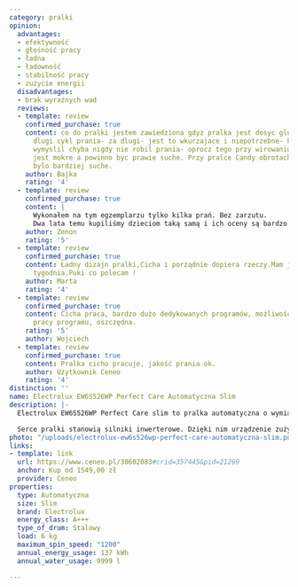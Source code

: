 ```yaml
---
category: pralki
opinion:
  advantages:
  - efektywność
  - głośność pracy
  - ładna
  - ładowność
  - stabilność pracy
  - zużycie energii
  disadvantages:
  - brak wyraźnych wad
  reviews:
  - template: review
    confirmed_purchase: true
    content: co do pralki jestem zawiedziona gdyz pralka jest dosyc glosna i bardzo
      dlugi cykl prania- za dlugi- jest to wkurzajace i niepotrzebne- ktoś kto to
      wymyslil chyba nigdy nie robil prania- oprocz tego przy wirowaniu 1200 pranie
      jest mokre a powinno byc prawie suche. Przy pralce Candy obrotach 1000 pranie
      bylo bardziej suche.
    author: Bajka
    rating: '4'
  - template: review
    confirmed_purchase: true
    content: |
      Wykonałem na tym egzemplarzu tylko kilka prań. Bez zarzutu.
      Dwa lata temu kupiliśmy dzieciom taką samą i ich oceny są bardzo dobre. Przy wymianie zużytej pralki nie mieliśmy wątpliwości co kupić, zwłaszcza do niewielkiej łazienki.
    author: Zenon
    rating: '5'
  - template: review
    confirmed_purchase: true
    content: Ładny dizajn pralki,Cicha i porządnie dopiera rzeczy.Mam ją dopiero od
      tygodnia.Puki co polecam !
    author: Marta
    rating: '4'
  - template: review
    confirmed_purchase: true
    content: Cicha praca, bardzo dużo dedykowanych programów, możliwość skrócenia
      pracy programu, oszczędna.
    rating: '5'
    author: Wojciech
  - template: review
    confirmed_purchase: true
    content: Pralka cicho pracuje, jakość prania ok.
    author: Użytkownik Ceneo
    rating: '4'
distinction: ''
name: Electrolux EW6S526WP Perfect Care Automatyczna Slim
description: |-
  Electrolux EW6S526WP Perfect Care slim to pralka automatyczna o wymiarach 850 x 595 x 377 mm. Urządzenie jest bardzo kompaktowe i zajmuje prawie 40% mniej miejsca niż sprzęty standardowe. Mimo to bęben pralki jest w stanie pomieścić jednocześnie aż 6 kg, co sprawia, że jest ona uniwersalnym wyborem idealnym dla każdego użytkownika.

  Serce pralki stanowią silniki inwerterowe. Dzięki nim urządzenie zużywa minimalną ilość energii potrzebnej do sprawnego prania. Ponadto pracują na tyle cicho, że pranie w żaden sposób nie wpływa na dyskomfort sąsiadów, czy domowników. Istotnym elementem jest także System OptiSense, który odpowiada za automatyczne dostosowanie ilości zużywanej wody do aktualnej wielkości wsadu. Pralka Electrolux EW6S526WP Perfect Care slim ma funkcję managera czasu, co umożliwia dokładne dostosowanie czasu prania poszczególnych cykli do indywidualnych potrzeb i planu dnia użytkownika. Ponadto urządzenie posiada Certyfikat Woolmark Blue. Została wyposażona w programy, które dbają o wełnianą odzież, a efekt prania jest porównywalny do tego uzyskanego po wizycie w profesjonalnej pralni. Dzięki temu jest ono bezpieczne.
photo: "/uploads/electrolux-ew6s526wp-perfect-care-automatyczna-slim.png"
links:
- template: link
  url: https://www.ceneo.pl/38602083#crid=357445&pid=21269
  anchor: Kup od 1549,00 zł
  provider: Ceneo
properties:
  type: Automatyczna
  size: Slim
  brand: Electrolux
  energy_class: A+++
  type_of_drum: Stalowy
  load: 6 kg
  maximum_spin_speed: "1200"
  annual_energy_usage: 137 kWh
  annual_water_usage: 9999 l

---
```


